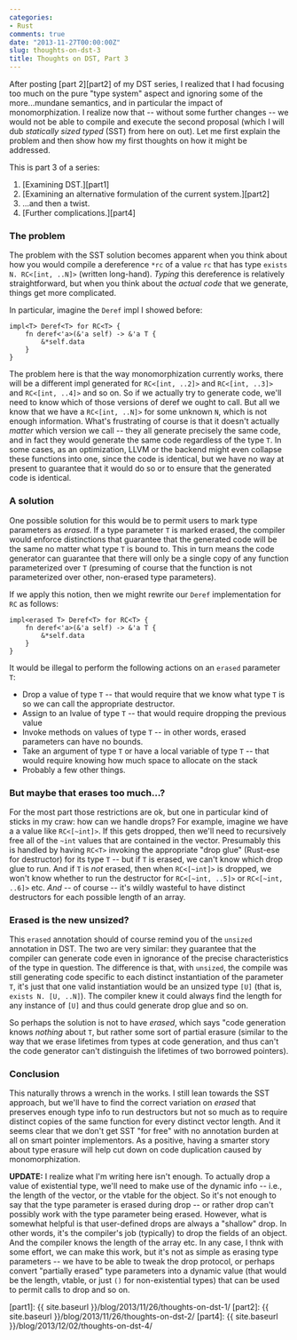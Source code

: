 ```yaml
---
categories:
- Rust
comments: true
date: "2013-11-27T00:00:00Z"
slug: thoughts-on-dst-3
title: Thoughts on DST, Part 3
---
```


After posting [part 2][part2] of my DST series, I realized that I had
focusing too much on the pure "type system" aspect and ignoring some
of the more...mundane semantics, and in particular the impact of
monomorphization. I realize now that -- without some further changes
-- we would not be able to compile and execute the second proposal
(which I will dub *statically sized typed* (SST) from here on
out). Let me first explain the problem and then show how my first
thoughts on how it might be addressed.

This is part 3 of a series:

1. [Examining DST.][part1]
2. [Examining an alternative formulation of the current system.][part2]
3. ...and then a twist.
4. [Further complications.][part4]

<!--more-->

### The problem

The problem with the SST solution becomes apparent when you think
about how you would compile a dereference `*rc` of a value `rc` that
has type `exists N. RC<[int, ..N]>` (written long-hand). *Typing* this
dereference is relatively straightforward, but when you think about
the *actual code* that we generate, things get more complicated.

In particular, imagine the `Deref` impl I showed before:

    impl<T> Deref<T> for RC<T> {
        fn deref<'a>(&'a self) -> &'a T {
            &*self.data
        }
    }

The problem here is that the way monomorphization currently works,
there will be a different impl generated for `RC<[int, ..2]>` and
`RC<[int, ..3]>` and `RC<[int, ..4]>` and so on. So if we actually try
to generate code, we'll need to know which of those versions of deref
we ought to call. But all we know that we have a `RC<[int, ..N]>` for
some unknown `N`, which is not enough information. What's frustrating
of course is that it doesn't actually *matter* which version we call
-- they all generate precisely the same code, and in fact they would
generate the same code regardless of the type `T`. In some cases, as
an optimization, LLVM or the backend might even collapse these
functions into one, since the code is identical, but we have no way at
present to guarantee that it would do so or to ensure that the
generated code is identical.

### A solution

One possible solution for this would be to permit users to mark type
parameters as *erased*. If a type parameter `T` is marked erased, the
compiler would enforce distinctions that guarantee that the generated
code will be the same no matter what type `T` is bound to. This in
turn means the code generator can guarantee that there will only be a
single copy of any function parameterized over `T` (presuming of
course that the function is not parameterized over other, non-erased
type parameters).

If we apply this notion, then we might rewrite our `Deref`
implementation for `RC` as follows:

    impl<erased T> Deref<T> for RC<T> {
        fn deref<'a>(&'a self) -> &'a T {
            &*self.data
        }
    }

It would be illegal to perform the following actions on an `erased` parameter `T`:

- Drop a value of type `T` -- that would require that we know what type `T` is
  so we can call the appropriate destructor.
- Assign to an lvalue of type `T` -- that would require dropping the previous
  value
- Invoke methods on values of type `T` -- in other words, erased parameters can
  have no bounds.
- Take an argument of type `T` or have a local variable of type `T` -- that would
  require knowing how much space to allocate on the stack
- Probably a few other things.

### But maybe that erases too much...?

For the most part those restrictions are ok, but one in particular
kind of sticks in my craw: how can we handle drops? For example,
imagine we have a a value like `RC<[~int]>`. If this gets dropped,
then we'll need to recursively free all of the `~int` values that are
contained in the vector. Presumably this is handled by having `RC<T>`
invoking the appropriate "drop glue" (Rust-ese for destructor) for its
type `T` -- but if `T` is erased, we can't know which drop glue to
run.  And if `T` is *not* erased, then when `RC<[~int]>` is dropped,
we won't know whether to run the destructor for `RC<[~int, ..5]>` or
`RC<[~int, ..6]>` etc. *And* -- of course -- it's wildly wasteful to have
distinct destructors for each possible length of an array.

### Erased is the new unsized?

This `erased` annotation should of course remind you of the `unsized`
annotation in DST. The two are very similar: they guarantee that the
compiler can generate code even in ignorance of the precise
characteristics of the type in question. The difference is that, with
`unsized`, the compile was still generating code specific to each
distinct instantiation of the parameter `T`, it's just that one valid
instantiation would be an unsized type `[U]` (that is, `exists
N. [U, ..N]`). The compiler knew it could always find the length for
any instance of `[U]` and thus could generate drop glue and so on.

So perhaps the solution is not to have *erased*, which says "code
generation knows *nothing* about `T`, but rather some sort of partial
erasure (similar to the way that we erase lifetimes from types at code
generation, and thus can't the code generator can't distinguish the
lifetimes of two borrowed pointers).

### Conclusion

This naturally throws a wrench in the works. I still lean towards the
SST approach, but we'll have to find the correct variation on *erased*
that preserves enough type info to run destructors but not so much as
to require distinct copies of the same function for every distinct
vector length. And it seems clear that we don't get SST "for free"
with no annotation burden at all on smart pointer implementors. As a
positive, having a smarter story about type erasure will help cut down
on code duplication caused by monomorphization.

**UPDATE:** I realize what I'm writing here isn't enough. To actually
drop a value of existential type, we'll need to make use of the
dynamic info -- i.e., the length of the vector, or the vtable for the
object.  So it's not enough to say that the type parameter is erased
during drop -- or rather drop can't possibly work with the type
parameter being erased. However, what is somewhat helpful is that
user-defined drops are always a "shallow" drop. In other words, it's
the compiler's job (typically) to drop the fields of an object. And
the compiler knows the length of the array etc. In any case, I thnk
with some effort, we can make this work, but it's not as simple as
erasing type parameters -- we have to be able to tweak the drop
protocol, or perhaps convert "partially erased" type parameters into a
dynamic value (that would be the length, vtable, or just `()` for
non-existential types) that can be used to permit calls to drop and so
on.

[part1]: {{ site.baseurl }}/blog/2013/11/26/thoughts-on-dst-1/
[part2]: {{ site.baseurl }}/blog/2013/11/26/thoughts-on-dst-2/
[part4]: {{ site.baseurl }}/blog/2013/12/02/thoughts-on-dst-4/
